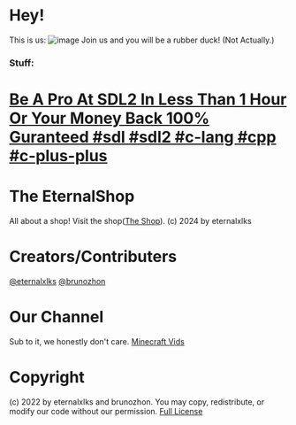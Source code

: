 # Hey! 
This is us:
![image](https://github.com/user-attachments/assets/ed3b9fc9-bbd7-4693-9c07-584602bcf9e4)
Join us and you will be a rubber duck! (Not Actually.)
### Stuff:
# [Be A Pro At SDL2 In Less Than 1 Hour Or Your Money Back 100% Guranteed #sdl #sdl2 #c-lang #cpp #c-plus-plus](https://github.com/The-EternalShop/learn-sdl2-in-1-hour-easy)

# The EternalShop

All about a shop! Visit the shop([The Shop](https://eternalxlks.github.io//EternalShop/)).
(c) 2024 by eternalxlks 

# Creators/Contributers
[@eternalxlks](https://github.com/eternalxlks)
[@brunozhon](https://github.com/brunozhon)

# Our Channel
Sub to it, we honestly don't care.
[Minecraft Vids](https://www.youtube.com/@a_duck_plays_minecraft/videos)


# Copyright
(c) 2022 by eternalxlks and brunozhon. You may copy, redistribute, or modify our code without our permission.
[Full License](https://github.com/The-EternalShop/LICENSE/blob/main/README.md)
